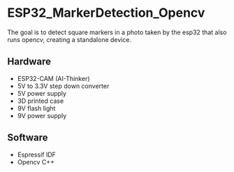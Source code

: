 # ESP32_MarkerDetection_Opencv
The goal is to detect square markers in a photo taken by the esp32 that also runs opencv, creating a standalone device.

## Hardware
- ESP32-CAM (AI-Thinker)
- 5V to 3.3V step down converter
- 5V power supply
- 3D printed case
- 9V flash light
- 9V power supply

## Software
- Espressif IDF
- Opencv C++



